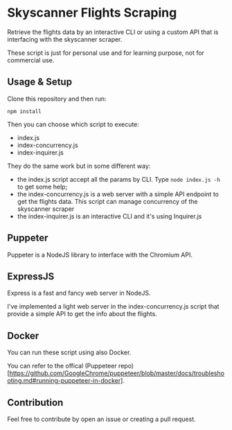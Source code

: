 # Skyscanner Flights Scraping
Retrieve the flights data by an interactive CLI or using a custom API that is interfacing with the skyscanner scraper.

These script is just for personal use and for learning purpose, not for commercial use.

## Usage & Setup

Clone this repository and then run:

`npm install`

Then you can choose which script to execute:
- index.js
- index-concurrency.js
- index-inquirer.js

They do the same work but in some different way:
- the index.js script accept all the params by CLI. Type `node index.js -h` to get some help;
- the index-concurrency.js is a web server with a simple API endpoint to get the flights data. This script can manage concurrency of the skyscanner scraper
- the index-inquirer.js is an interactive CLI and it's using Inquirer.js

## Puppeter
Puppeter is a NodeJS library to interface with the Chromium API.

## ExpressJS
Express is a fast and fancy web server in NodeJS.

I've implemented a light web server in the index-concurrency.js script that provide a simple API to get the info about the flights.

## Docker
You can run these script using also Docker.

You can refer to the offical (Puppeteer repo)[https://github.com/GoogleChrome/puppeteer/blob/master/docs/troubleshooting.md#running-puppeteer-in-docker].

## Contribution
Feel free to contribute by open an issue or creating a pull request.